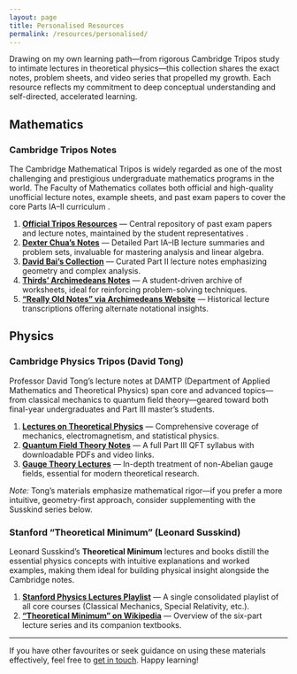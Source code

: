 ```yaml
---
layout: page
title: Personalised Resources
permalink: /resources/personalised/
---
```


<p>Drawing on my own learning path—from rigorous Cambridge Tripos study to intimate lectures in theoretical physics—this collection shares the exact notes, problem sheets, and video series that propelled my growth. Each resource reflects my commitment to deep conceptual understanding and self-directed, accelerated learning.</p>

## Mathematics

### Cambridge Tripos Notes  
The Cambridge Mathematical Tripos is widely regarded as one of the most challenging and prestigious undergraduate mathematics programs in the world. The Faculty of Mathematics collates both official and high-quality unofficial lecture notes, example sheets, and past exam papers to cover the core Parts IA–II curriculum .  

1. **[Official Tripos Resources](https://www.maths.cam.ac.uk/undergrad/studentreps/tripos-specific-resources)** — Central repository of past exam papers and lecture notes, maintained by the student representatives .  
2. **[Dexter Chua’s Notes](https://dec41.user.srcf.net/)** — Detailed Part IA–IB lecture summaries and problem sets, invaluable for mastering analysis and linear algebra.  
3. **[David Bai’s Collection](https://zb260.user.srcf.net/notes/)** — Curated Part II lecture notes emphasizing geometry and complex analysis.  
4. **[Thirds’ Archimedeans Notes](https://thirdsgames.co.uk/maths.html)** — A student-driven archive of worksheets, ideal for reinforcing problem-solving techniques.  
5. **[“Really Old Notes” via Archimedeans Website](https://kkk25.user.srcf.net/notes.php)** — Historical lecture transcriptions offering alternate notational insights.  

## Physics

### Cambridge Physics Tripos (David Tong)  
Professor David Tong’s lecture notes at DAMTP (Department of Applied Mathematics and Theoretical Physics) span core and advanced topics—from classical mechanics to quantum field theory—geared toward both final-year undergraduates and Part III master’s students.  

1. **[Lectures on Theoretical Physics](https://www.damtp.cam.ac.uk/user/tong/teaching.html)** — Comprehensive coverage of mechanics, electromagnetism, and statistical physics.  
2. **[Quantum Field Theory Notes](https://www.damtp.cam.ac.uk/user/tong/qft.html)** — A full Part III QFT syllabus with downloadable PDFs and video links.  
3. **[Gauge Theory Lectures](https://www.damtp.cam.ac.uk/user/tong/gaugetheory.html)** — In-depth treatment of non-Abelian gauge fields, essential for modern theoretical research.  

*Note:* Tong’s materials emphasize mathematical rigor—if you prefer a more intuitive, geometry-first approach, consider supplementing with the Susskind series below.

### Stanford “Theoretical Minimum” (Leonard Susskind)  
Leonard Susskind’s **Theoretical Minimum** lectures and books distill the essential physics concepts with intuitive explanations and worked examples, making them ideal for building physical insight alongside the Cambridge notes.  

1. **[Stanford Physics Lectures Playlist](https://www.youtube.com/playlist?list=PL6i60qoDQhQGaGbbg-4aSwXJvxOqO6o5e)** — A single consolidated playlist of all core courses (Classical Mechanics, Special Relativity, etc.).  
2. **[“Theoretical Minimum” on Wikipedia](https://en.wikipedia.org/wiki/The_Theoretical_Minimum)** — Overview of the six-part lecture series and its companion textbooks.  

---

<p>If you have other favourites or seek guidance on using these materials effectively, feel free to <a href="mailto:contact@drshah.me">get in touch</a>. Happy learning!</p>
